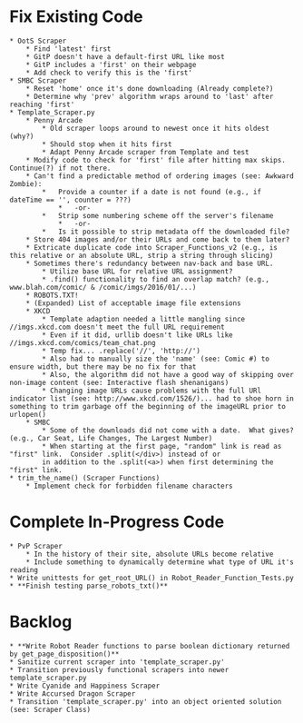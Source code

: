 # Fix Existing Code #
    * OotS Scraper
        * Find 'latest' first 
        * GitP doesn't have a default-first URL like most
        * GitP includes a 'first' on their webpage
        * Add check to verify this is the 'first'
    * SMBC Scraper
        * Reset 'home' once it's done downloading (Already complete?)
        * Determine why 'prev' algorithm wraps around to 'last' after reaching 'first'
    * Template_Scraper.py
        * Penny Arcade
            * Old scraper loops around to newest once it hits oldest (why?)
            * Should stop when it hits first
            * Adapt Penny Arcade scraper from Template and test
        * Modify code to check for 'first' file after hitting max skips.  Continue(?) if not there.
        * Can't find a predictable method of ordering images (see: Awkward Zombie):
            *   Provide a counter if a date is not found (e.g., if dateTime == '', counter = ???)
                *   -or-
            *   Strip some numbering scheme off the server's filename
                *   -or-
            *   Is it possible to strip metadata off the downloaded file?
        * Store 404 images and/or their URLs and come back to them later?
        * Extricate duplicate code into Scraper_Functions_v2 (e.g., is this relative or an absolute URL, strip a string through slicing)
        * Sometimes there's redundancy between nav-back and base URL.
            * Utilize base URL for relative URL assignment?
            * .find() functionality to find an overlap match? (e.g., www.blah.com/comic/ & /comic/imgs/2016/01/...)
        * ROBOTS.TXT!
        * (Expanded) List of acceptable image file extensions
        * XKCD
            * Template adaption needed a little mangling since //imgs.xkcd.com doesn't meet the full URL requirement
            * Even if it did, urllib doesn't like URLs like //imgs.xkcd.com/comics/team_chat.png
            * Temp fix... .replace('//', 'http://')
            * Also had to manually size the 'name' (see: Comic #) to ensure width, but there may be no fix for that
            * Also, the algorithm did not have a good way of skipping over non-image content (see: Interactive flash shenanigans)
            * Changing image URLs cause problems with the full URl indicator list (see: http://www.xkcd.com/1526/)... had to shoe horn in something to trim garbage off the beginning of the imageURL prior to urlopen()
        * SMBC
            * Some of the downloads did not come with a date.  What gives?  (e.g., Car Seat, Life Changes, The Largest Number)
            * When starting at the first page, "random" link is read as "first" link.  Consider .split(</div>) instead of or
            in addition to the .split(<a>) when first determining the "first" link.
    * trim_the_name() (Scraper Functions)
        * Implement check for forbidden filename characters

# Complete In-Progress Code #
    * PvP Scraper
        * In the history of their site, absolute URLs become relative
        * Include something to dynamically determine what type of URL it's reading
    * Write unittests for get_root_URL() in Robot_Reader_Function_Tests.py
    * **Finish testing parse_robots_txt()**

# Backlog #
    * **Write Robot Reader functions to parse boolean dictionary returned by get_page_disposition()**
    * Sanitize current scraper into 'template_scraper.py'
    * Transition previously functional scrapers into newer template_scraper.py
    * Write Cyanide and Happiness Scraper
    * Write Accursed Dragon Scraper
    * Transition 'template_scraper.py' into an object oriented solution (see: Scraper Class)
